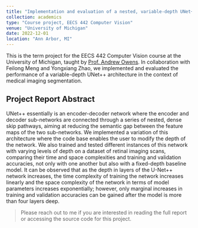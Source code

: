 ```yaml
---
title: "Implementation and evaluation of a nested, variable-depth UNet++ model architecture for medical imaging segmentation"
collection: academics
type: "Course project, EECS 442 Computer Vision"
venue: "University of Michigan"
date: 2022-12-01
location: "Ann Arbor, MI"
---
```


This is the term project for the EECS 442 Computer Vision course at the University of Michigan, taught by [Prof. Andrew Owens](https://andrewowens.com).
In collaboration with Feilong Meng and Yongxiang Zhao, we implemented and evaluated the performance of a variable-depth UNet++ architecture in the context of medical imaging segmentation.

## Project Report Abstract

UNet++ essentially is an encoder-decoder network where the encoder and decoder sub-networks are connected through a series of nested, dense skip pathways, aiming at reducing the semantic gap between the feature maps of the two sub-networks.
We implemented a variation of this architecture where the code base enables the user to modify the depth of the network.
We also trained and tested different instances of this network with varying levels of depth on a dataset of retinal imaging scans, comparing their time and space complexities and training and validation accuracies, not only with one another but also with a fixed-depth baseline model.
It can be observed that as the depth in layers of the U-Net++ network increases, the time complexity of training the network increases linearly and the space complexity of the network in terms of model parameters increases exponentially; however, only marginal increases in training and validation accuracies can be gained after the model is more than four layers deep.

> Please reach out to me if you are interested in reading the full report or accessing the source code for this project.

<!-- ### [Download the report for this project](https://peijli.github.io/files/EECS_442_Final_Project.pdf)

The source code for this project can be found both in [this direct download link](https://peijli.github.io/files/unet++.ipynb) and in [this GitHub gist](https://gist.github.com/peijli/8fe347681e1150b8484986afc5757962).

The dataset for this project can be found in [this GitHub release page](https://github.com/peijli/peijli.github.io/releases/download/Lfs/Drishti-GS1-EECS442-FA22.zip). -->
